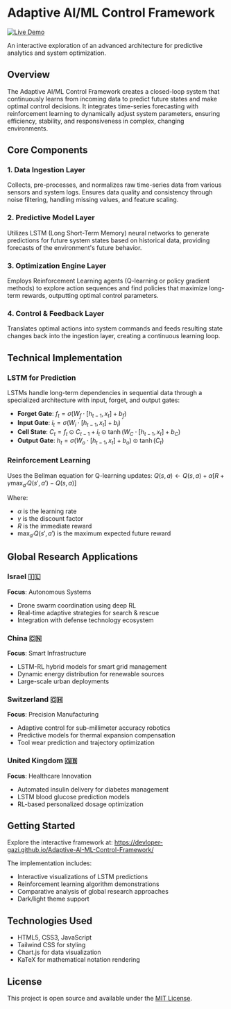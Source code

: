 # Adaptive AI/ML Control Framework

[![Live Demo](https://img.shields.io/badge/Live-Demo-brightgreen)](https://devloper-gazi.github.io/Adaptive-AI-ML-Control-Framework/)

An interactive exploration of an advanced architecture for predictive analytics and system optimization.

## Overview

The Adaptive AI/ML Control Framework creates a closed-loop system that continuously learns from incoming data to predict future states and make optimal control decisions. It integrates time-series forecasting with reinforcement learning to dynamically adjust system parameters, ensuring efficiency, stability, and responsiveness in complex, changing environments.

## Core Components

### 1. Data Ingestion Layer
Collects, pre-processes, and normalizes raw time-series data from various sensors and system logs. Ensures data quality and consistency through noise filtering, handling missing values, and feature scaling.

### 2. Predictive Model Layer
Utilizes LSTM (Long Short-Term Memory) neural networks to generate predictions for future system states based on historical data, providing forecasts of the environment's future behavior.

### 3. Optimization Engine Layer
Employs Reinforcement Learning agents (Q-learning or policy gradient methods) to explore action sequences and find policies that maximize long-term rewards, outputting optimal control parameters.

### 4. Control & Feedback Layer
Translates optimal actions into system commands and feeds resulting state changes back into the ingestion layer, creating a continuous learning loop.

## Technical Implementation

### LSTM for Prediction
LSTMs handle long-term dependencies in sequential data through a specialized architecture with input, forget, and output gates:

- **Forget Gate**: $f_t = \sigma(W_f \cdot [h_{t-1}, x_t] + b_f)$
- **Input Gate**: $i_t = \sigma(W_i \cdot [h_{t-1}, x_t] + b_i)$
- **Cell State**: $C_t = f_t \odot C_{t-1} + i_t \odot \tanh(W_C \cdot [h_{t-1}, x_t] + b_C)$
- **Output Gate**: $h_t = \sigma(W_o \cdot [h_{t-1}, x_t] + b_o) \odot \tanh(C_t)$

### Reinforcement Learning
Uses the Bellman equation for Q-learning updates:
$Q(s,a) \leftarrow Q(s,a) + \alpha [R + \gamma \max_{a'} Q(s',a') - Q(s,a)]$

Where:
- $\alpha$ is the learning rate
- $\gamma$ is the discount factor
- $R$ is the immediate reward
- $\max_{a'} Q(s',a')$ is the maximum expected future reward

## Global Research Applications

### Israel 🇮🇱 
**Focus**: Autonomous Systems
- Drone swarm coordination using deep RL
- Real-time adaptive strategies for search & rescue
- Integration with defense technology ecosystem

### China 🇨🇳
**Focus**: Smart Infrastructure
- LSTM-RL hybrid models for smart grid management
- Dynamic energy distribution for renewable sources
- Large-scale urban deployments

### Switzerland 🇨🇭
**Focus**: Precision Manufacturing
- Adaptive control for sub-millimeter accuracy robotics
- Predictive models for thermal expansion compensation
- Tool wear prediction and trajectory optimization

### United Kingdom 🇬🇧
**Focus**: Healthcare Innovation
- Automated insulin delivery for diabetes management
- LSTM blood glucose prediction models
- RL-based personalized dosage optimization

## Getting Started

Explore the interactive framework at: https://devloper-gazi.github.io/Adaptive-AI-ML-Control-Framework/

The implementation includes:
- Interactive visualizations of LSTM predictions
- Reinforcement learning algorithm demonstrations
- Comparative analysis of global research approaches
- Dark/light theme support

## Technologies Used

- HTML5, CSS3, JavaScript
- Tailwind CSS for styling
- Chart.js for data visualization
- KaTeX for mathematical notation rendering

## License

This project is open source and available under the [MIT License](LICENSE).
